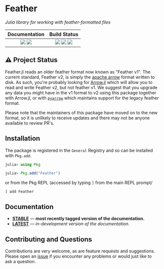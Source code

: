 
# Feather

*Julia library for working with feather-formatted files*

| **Documentation**                                                               | **Build Status**                                                                                |
|:-------------------------------------------------------------------------------:|:-----------------------------------------------------------------------------------------------:|
| [![][docs-stable-img]][docs-stable-url] [![][docs-latest-img]][docs-latest-url] | [![][travis-img]][travis-url] [![][appveyor-img]][appveyor-url] [![][codecov-img]][codecov-url] |


## ⚠ Project Status
Feather.jl reads an older feather format now known as "Feather v1".  The current standard,
Feather v2, is simply the [apache arrow](https://arrow.apache.org/) format written to
disk.  As such, you're probably looking for
[Arrow.jl](https://github.com/JuliaData/Arrow.jl) which will allow you to read and write
Feather v2, but not feather v1.  We suggest that you upgrade any data you might have in
the v1 format to v2 using this package together with Arrow.jl, or with
[`pyarrow`](https://pypi.org/project/pyarrow/) which maintains support for the legacy
feather format.

Please note that the maintainers of this package have moved on to the new format, so it is
unlikely to receive updates and there may not be anyone available to review PR's.

## Installation

The package is registered in the `General` Registry and so can be installed with `Pkg.add`.

```julia
julia> using Pkg

julia> Pkg.add("Feather")
```

or from the Pkg REPL (accessed by typing `]` from the main REPL prompt/

```
] add Feather
```

## Documentation

- [**STABLE**][docs-stable-url] &mdash; **most recently tagged version of the documentation.**
- [**LATEST**][docs-latest-url] &mdash; *in-development version of the documentation.*


## Contributing and Questions

Contributions are very welcome, as are feature requests and suggestions. Please open an
[issue][issues-url] if you encounter any problems or would just like to ask a question.


[docs-latest-img]: https://img.shields.io/badge/docs-latest-blue.svg
[docs-latest-url]: https://juliadata.github.io/Feather.jl/latest

[docs-stable-img]: https://img.shields.io/badge/docs-stable-blue.svg
[docs-stable-url]: https://juliadata.github.io/Feather.jl/stable

[travis-img]: https://travis-ci.org/JuliaData/Feather.jl.svg?branch=master
[travis-url]: https://travis-ci.org/JuliaData/Feather.jl

[appveyor-img]: https://ci.appveyor.com/api/projects/status/nyybu2t2ofln4rn6/branch/master?svg=true
[appveyor-url]: https://ci.appveyor.com/project/quinnj/feather-jl-xxi09

[codecov-img]: https://codecov.io/gh/JuliaData/Feather.jl/branch/master/graph/badge.svg
[codecov-url]: https://codecov.io/gh/JuliaData/Feather.jl

[issues-url]: https://github.com/JuliaData/Feather.jl/issues

[pkg-0.4-img]: http://pkg.julialang.org/badges/Feather_0.4.svg
[pkg-0.4-url]: http://pkg.julialang.org/?pkg=Feather
[pkg-0.5-img]: http://pkg.julialang.org/badges/Feather_0.5.svg
[pkg-0.5-url]: http://pkg.julialang.org/?pkg=Feather
[pkg-0.6-img]: http://pkg.julialang.org/badges/Feather_0.6.svg
[pkg-0.6-url]: http://pkg.julialang.org/?pkg=Feather
